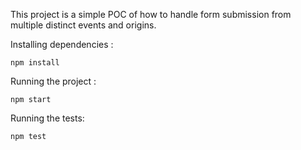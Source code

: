 This project is a simple POC of how to handle form submission from multiple
distinct events and origins.

Installing dependencies :
```
npm install
```

Running the project :
```
npm start
```

Running the tests:
```
npm test
```
